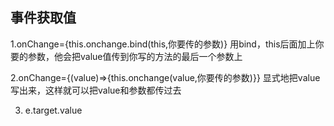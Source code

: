 ## 事件获取值

1.onChange={this.onchange.bind(this,你要传的参数)}    用bind，this后面加上你要的参数，他会把value值传到你写的方法的最后一个参数上

2.onChange={(value)=>{this.onchange(value,你要传的参数)}}   显式地把value写出来，这样就可以把value和参数都传过去


3. e.target.value

     